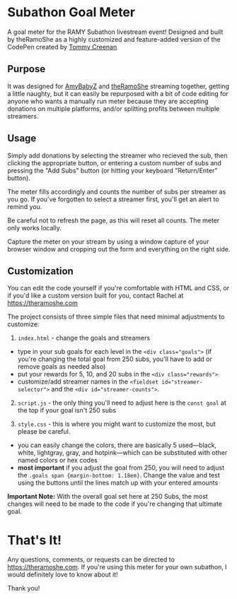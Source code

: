 # Subathon Goal Meter
A goal meter for the RAMY Subathon livestream event! Designed and built by theRamoShe as a highly customized and feature-added version of the CodePen created by [Tommy Creenan](https://codepen.io/TommyCreenan/pen/naxVYV)

## Purpose
It was designed for [AmyBabyZ](https://kick.com/amybabyz) and [theRamoShe](https://kick.com/theramoshe) streaming together, getting a little naughty, but it can easily be repurposed with a bit of code editing for anyone who wants a manually run meter because they are accepting donations on multiple platforms, and/or splitting profits between multiple streamers.

## Usage
Simply add donations by selecting the streamer who recieved the sub, then clicking the appropriate button, or entering a custom number of subs and pressing the "Add Subs" button (or hitting your keyboard "Return/Enter" button).

The meter fills accordingly and counts the number of subs per streamer as you go. If you've forgotten to select a streamer first, you'll get an alert to remind you.

Be careful not to refresh the page, as this will reset all counts. The meter only works locally.

Capture the meter on your stream by using a window capture of your browser window and cropping out the form and everything on the right side.

## Customization
You can edit the code yourself if you're comfortable with HTML and CSS, or if you'd like a custom version built for you, contact Rachel at https://theramoshe.com

The project consists of three simple files that need minimal adjustments to customize:

1. `index.html` - change the goals and streamers
  - type in your sub goals for each level in the `<div class="goals">` (if you're changing the total goal from 250 subs, you'll have to add or remove goals as needed also)
  - put your rewards for 5, 10, and 20 subs in the `<div class="rewards">`
  - customize/add streamer names in the `<fieldset id="streamer-selector">` and the `<div id="streamer-counts">`.

2. `script.js` - the only thing you'll need to adjust here is the `const goal` at the top if your goal isn't 250 subs

3. `style.css` - this is where you might want to customize the most, but please be careful.
  - you can easily change the colors, there are basically 5 used—black, white, lightgray, gray, and hotpink—which can be substituted with other named colors or hex codes
  - **most important** if you adjust the goal from 250, you will need to adjust the `.goals span {margin-bottom: 1.18em}`. Change the value and test using the buttons until the lines match up with your entered amounts

 **Important Note:** With the overall goal set here at 250 Subs, the most changes will need to be made to the code if you're changing that ultimate goal.

# That's It!
Any questions, comments, or requests can be directed to https://theramoshe.com. If you're using this meter for your own subathon, I would definitely love to know about it!

Thank you!